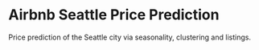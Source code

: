 # Airbnb Seattle Price Prediction
 Price prediction of the Seattle city via seasonality, clustering and listings.
